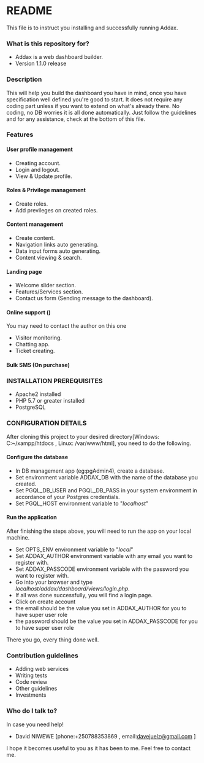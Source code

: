 # README #

This file is to instruct you installing and successfully running Addax.

### What is this repository for? ###

* Addax is a web dashboard builder.
* Version 1.1.0 release

### Description ###
This will help you build the dashboard you have in mind, once you have specification well defined you're good to start.
It does not require any coding part unless if you want to extend on what's already there. No coding, no DB worries it is all done automatically. Just follow the guidelines  and for any assistance, check at the bottom of this file.

### Features ###
#### User profile management #### 
* Creating account.
* Login and logout.
* View & Update profile.

#### Roles & Privilege management ####
* Create roles.
* Add previleges on created roles.

#### Content management ####
* Create content.
* Navigation links auto generating.
* Data input forms auto generating.
* Content viewing & search.

#### Landing page ####
* Welcome slider section.
* Features/Services section.
* Contact us form (Sending message to the dashboard).

#### Online support () ####
You may need to contact the author on this one
* Visitor monitoring.
* Chatting app. 
* Ticket creating.

#### Bulk SMS (On purchase) ####

### INSTALLATION PREREQUISITES ###

* Apache2 installed
* PHP 5.7 or greater installed
* PostgreSQL

### CONFIGURATION DETAILS ###
After cloning this project to your desired directory[Windows: C:~/xampp/htdocs , Linux: /var/www/html], you need to do the following.  
  
#### Configure the database #### 
* In DB management app (eg:pgAdmin4), create a database.   
* Set environment variable ADDAX_DB with the name of the database you created.  
* Set PGQL_DB_USER and PGQL_DB_PASS in your system environment in accordance of your Postgres credentials.
* Set PGQL_HOST environment variable to "_localhost_"

#### Run the application #### 
After finishing the steps above, you will need to run the app on your local machine.  
* Set OPTS_ENV environment variable to "_local_"
* Set ADDAX_AUTHOR environment variable with any email you want to register with.
* Set ADDAX_PASSCODE environment variable with the password you want to register with.
* Go into your browser and type _localhost/addax/dashboard/views/login.php_.  
* If all was done successfully, you will find a login page.   
* Click on create account
* the email should be the value you set in ADDAX_AUTHOR for you to have super user role
* the password should be the value you set in ADDAX_PASSCODE for you to have super user role
  
There you go, every thing done well.  
### Contribution guidelines ###  
* Adding web services  
* Writing tests  
* Code review  
* Other guidelines  
* Investments  
  
### Who do I talk to? ###  
In case you need help!  
  
* David NIWEWE [phone:+250788353869 , email:davejuelz@gmail.com ]

I hope it becomes useful to you as it has been to me. Feel free to contact me.